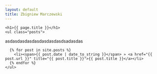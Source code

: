 ```yaml
---
layout: default
title: Zbigniew Marczewski
---
```

	<h1>{{ page.title }}</h1>
	<ul class="posts">
asdasdasdasdasdasdasdasdsadasdas

	  {% for post in site.posts %}
	    <li><span>{{ post.date | date_to_string }}</span> » <a href="{{ post.url }}" title="{{ post.title }}">{{ post.title }}</a></li>
	  {% endfor %}
	</ul>

